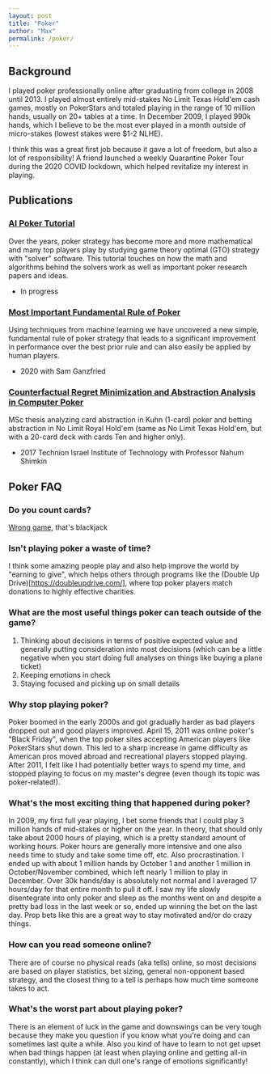 ```yaml
---
layout: post
title: "Poker"
author: "Max"
permalink: /poker/
---
```


## Background
I played poker professionally online after graduating from college in 2008 until 2013. I played almost entirely mid-stakes No Limit Texas Hold'em cash games, mostly on PokerStars and totaled playing in the range of 10 million hands, usually on 20+ tables at a time. In December 2009, I played 990k hands, which I believe to be the most ever played in a month outside of micro-stakes (lowest stakes were $1-2 NLHE). 

I think this was a great first job because it gave a lot of freedom, but also a lot of responsibility! A friend launched a weekly Quarantine Poker Tour during the 2020 COVID lockdown, which helped revitalize my interest in playing. 

## Publications

### [AI Poker Tutorial](https://www.aipokertutorial.com)
Over the years, poker strategy has become more and more mathematical and many top players play by studying game theory optimal (GTO) strategy with "solver" software. This tutorial touches on how the math and algorithms behind the solvers work as well as important poker research papers and ideas. 
- In progress

### [Most Important Fundamental Rule of Poker](https://arxiv.org/abs/1906.09895)
Using techniques from machine learning we have uncovered a new simple, fundamental rule of poker strategy that leads to a significant improvement in performance over the best prior rule and can also easily be applied by human players.
- 2020 with Sam Ganzfried 

### [Counterfactual Regret Minimization and Abstraction Analysis in Computer Poker](https://www.dropbox.com/s/jcgszjng6u5gj0b/MaxChiswickCFRThesis.pdf?dl=0)
MSc thesis analyzing card abstraction in Kuhn (1-card) poker and betting abstraction in No Limit Royal Hold'em (same as No Limit Texas Hold'em, but with a 20-card deck with cards Ten and higher only).
- 2017 Technion Israel Institute of Technology with Professor Nahum Shimkin

## Poker FAQ
### Do you count cards?
[Wrong game](https://en.wikipedia.org/wiki/Card_counting), that's blackjack

### Isn't playing poker a waste of time? 
I think some amazing people play and also help improve the world by "earning to give", which helps others through programs like the (Double Up Drive)[https://doubleupdrive.com/], where top poker players match donations to highly effective charities. 

### What are the most useful things poker can teach outside of the game?
1. Thinking about decisions in terms of positive expected value and generally putting consideration into most decisions (which can be a little negative when you start doing full analyses on things like buying a plane ticket)
2. Keeping emotions in check
3. Staying focused and picking up on small details

### Why stop playing poker? 
Poker boomed in the early 2000s and got gradually harder as bad players dropped out and good players improved. April 15, 2011 was online poker's "Black Friday", when the top poker sites accepting American players like PokerStars shut down. This led to a sharp increase in game difficulty as American pros moved abroad and recreational players stopped playing. After 2011, I felt like I had potentially better ways to spend my time, and stopped playing to focus on my master's degree (even though its topic was poker-related!). 

### What's the most exciting thing that happened during poker?
In 2009, my first full year playing, I bet some friends that I could play 3 million hands of mid-stakes or higher on the year. In theory, that should only take about 2000 hours of playing, which is a pretty standard amount of working hours. Poker hours are generally more intensive and one also needs time to study and take some time off, etc. Also procrastination. I ended up with about 1 million hands by October 1 and another 1 million in October/November combined, which left nearly 1 million to play in December. Over 30k hands/day is absolutely not normal and I averaged 17 hours/day for that entire month to pull it off. I saw my life slowly disentegrate into only poker and sleep as the months went on and despite a pretty bad loss in the last week or so, ended up winning the bet on the last day. Prop bets like this are a great way to stay motivated and/or do crazy things. 

### How can you read someone online?
There are of course no physical reads (aka tells) online, so most decisions are based on player statistics, bet sizing, general non-opponent based strategy, and the closest thing to a tell is perhaps how much time someone takes to act. 

### What's the worst part about playing poker?
There is an element of luck in the game and downswings can be very tough because they make you question if you know what you're doing and can sometimes last quite a while. Also you kind of have to learn to not get upset when bad things happen (at least when playing online and getting all-in constantly), which I think can dull one's range of emotions significantly! 
